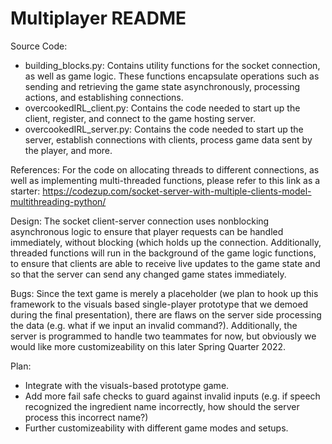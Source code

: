 # Multiplayer README

Source Code:
- building_blocks.py: Contains utility functions for the socket connection, as well as game logic. These functions encapsulate operations such as sending and retrieving the game state asynchronously, processing actions, and establishing connections.
- overcookedIRL_client.py: Contains the code needed to start up the client, register, and connect to the game hosting server.
- overcookedIRL_server.py: Contains the code needed to start up the server, establish connections with clients, process game data sent by the player, and more.

References:
For the code on allocating threads to different connections, as well as implementing multi-threaded functions, please refer to this link as a starter: https://codezup.com/socket-server-with-multiple-clients-model-multithreading-python/

Design:
The socket client-server connection uses nonblocking asynchronous logic to ensure that player requests can be handled immediately, without blocking (which holds up the connection. Additionally, threaded functions will run in the background of the game logic functions, to ensure that clients are able to receive live updates to the game state and so that the server can send any changed game states immediately.

Bugs:
Since the text game is merely a placeholder (we plan to hook up this framework to the visuals based single-player prototype that we demoed during the final presentation), there are flaws on the server side processing the data (e.g. what if we input an invalid command?). Additionally, the server is programmed to handle two teammates for now, but obviously we would like more customizeability on this later Spring Quarter 2022.

Plan:
- Integrate with the visuals-based prototype game.
- Add more fail safe checks to guard against invalid inputs (e.g. if speech recognized the ingredient name incorrectly, how should the server process this incorrect name?)
- Further customizeability with different game modes and setups.
